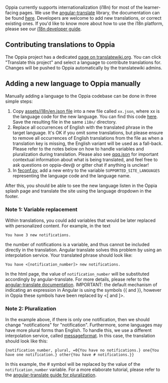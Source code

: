 Oppia currently supports internationalization (i18n) for most of the learner-facing pages. We use the [angular-translate](http://angular-translate.github.io/) library, the documentation can be found [here](https://angular-translate.github.io/docs/#/guide). Developers are welcome to add new translations, or correct existing ones. If you'd like to know more about how to use the i18n platform, please see our [i18n developer guide](https://github.com/oppia/oppia/wiki/How-to-develop-for-i18n).

## Contributing translations to Oppia

The Oppia project has a dedicated [page on translatewiki.org](https://translatewiki.net/wiki/Translating:Oppia). You can click "Translate this project" and select a language to contribute translations for. Changes will be pushed to Oppia automatically by the translatewiki admins.

## Adding a new language to Oppia manually

Manually adding a language to the Oppia codebase can be done in three simple steps:

1. Copy [assets/i18n/en.json file](https://github.com/oppia/oppia/blob/develop/assets/i18n/en.json) into a new file called `xx.json`, where xx is the language code for the new language. You can find this code [here](https://en.wikipedia.org/wiki/List_of_ISO_639-1_codes). Save the resulting file in the same `i18n/` directory.
2. Replace all occurrences of English with the translated phrase in the target language. It's OK if you omit some translations, but please ensure to remove all occurrences of English translations from the file as when a translation key is missing, the English variant will be used as a fall-back. Please refer to the notes below on how to handle variables and pluralization during translation. Please also see [qqq.json](https://github.com/oppia/oppia/blob/develop/assets/i18n/qqq.json) for important contextual information about what is being translated, and feel free to ask questions on oppia-dev@ or gitter chat if anything is unclear!
3. In [feconf.py](https://github.com/oppia/oppia/blob/develop/feconf.py), add a new entry to the variable  `SUPPORTED_SITE_LANGUAGES` representing the language code and the language name.

After this, you should be able to see the new language listen in the Oppia splash page and translate the site  using the language dropdown in the footer.

### Note 1: Variable replacement

Within translations, you could add variables that would be later replaced with personalized content. For example, in the text

    You have 3 new notifications.

the number of notifications is a variable, and thus cannot be included directly in the translation. Angular translate solves this problem by using an interpolation service. Your translated phrase should look like:

    You have <[notification_number]> new notifications.

In the html page, the value of `notification_number` will be substituted accordingly by angular-translate. For more details, please refer to the [angular-translate documentation](https://angular-translate.github.io/docs/#/guide/06_variable-replacement). IMPORTANT: the default mechanism of indicating an expression in Angular is using the symbols {{ and }}, however in Oppia these symbols have been replaced by <[ and ]>.

### Note 2: Pluralization

In the example above, if there is only one notification, then we should change "notifications" for "notification". Furthermore, some languages may have more plural forms than English. To handle this, we use a different interpolation service, called [messageformat](https://github.com/SlexAxton/messageformat.js/). In this case, the translation should look like this:

```
{notification_number, plural, =0{You have no notifications.} one{You have one notification.} other{You have # notifications.}}
```

In this example, the # symbol will be replaced by the value of the `notification_number` variable. For a more elaborate tutorial, please refer to the [angular-translate guide for pluralization](http://angular-translate.github.io/docs/#/guide/14_pluralization). 
